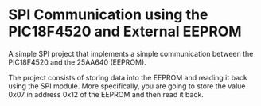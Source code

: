 # SPI Communication using the PIC18F4520 and External EEPROM

A simple SPI project that implements a simple communication between the PIC18F4520 and the 25AA640 (EEPROM).

The project consists of storing data into the EEPROM and reading it back using the SPI module. More specifically, you are going to store the value 0x07 in address 0x12 of the EEPROM and then read it back.
